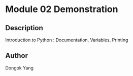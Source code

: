 # Module 02 Demonstration

## Description
Introduction to Python : Documentation, Variables, Printing

## Author
Dongok Yang